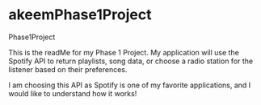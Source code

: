 # akeemPhase1Project
Phase1Project

This is the readMe for my Phase 1 Project. My application will use the Spotify API to return playlists, song data, or choose a radio station for the listener based on their preferences.

I am choosing this API as Spotify is one of my favorite applications, and I would like to understand how it works!